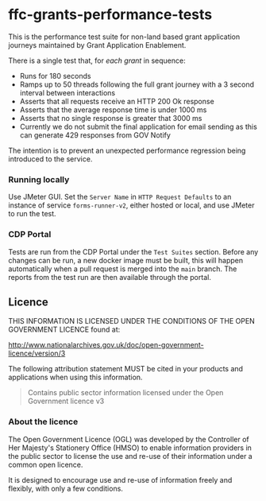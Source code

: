 # ffc-grants-performance-tests

This is the performance test suite for non-land based grant application journeys maintained by Grant Application Enablement.

There is a single test that, for *each grant* in sequence:

- Runs for 180 seconds
- Ramps up to 50 threads following the full grant journey with a 3 second interval between interactions
- Asserts that all requests receive an HTTP 200 Ok response
- Asserts that the average response time is under 1000 ms
- Asserts that no single response is greater that 3000 ms
- Currently we do not submit the final application for email sending as this can generate 429 responses from GOV Notify

The intention is to prevent an unexpected performance regression being introduced to the service.

### Running locally

Use JMeter GUI. Set the `Server Name` in `HTTP Request Defaults` to an instance of service `forms-runner-v2`, either hosted or local, and use JMeter to run the test. 

### CDP Portal

Tests are run from the CDP Portal under the `Test Suites` section. Before any changes can be run, a new docker image must be built, this will happen automatically when a pull request is merged into the `main` branch. The reports from the test run are then available through the portal.

## Licence

THIS INFORMATION IS LICENSED UNDER THE CONDITIONS OF THE OPEN GOVERNMENT LICENCE found at:

<http://www.nationalarchives.gov.uk/doc/open-government-licence/version/3>

The following attribution statement MUST be cited in your products and applications when using this information.

> Contains public sector information licensed under the Open Government licence v3

### About the licence

The Open Government Licence (OGL) was developed by the Controller of Her Majesty's Stationery Office (HMSO) to enable
information providers in the public sector to license the use and re-use of their information under a common open
licence.

It is designed to encourage use and re-use of information freely and flexibly, with only a few conditions.
